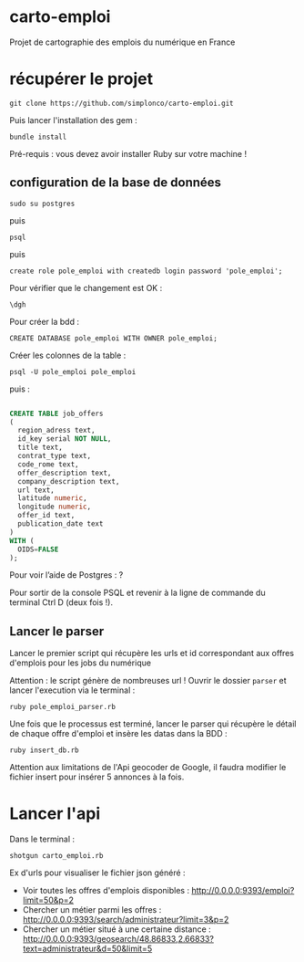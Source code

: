 # carto-emploi
Projet de cartographie des emplois du numérique en France


# récupérer le projet

`git clone https://github.com/simplonco/carto-emploi.git`

Puis lancer l'installation des gem :

`bundle install`

Pré-requis : vous devez avoir installer Ruby sur votre machine !



## configuration de la base de données

`sudo su postgres`

puis

`psql`

puis

`create role pole_emploi with createdb login password 'pole_emploi';`

Pour vérifier que le changement est OK :

`\dgh`

Pour créer la bdd :

`CREATE DATABASE pole_emploi WITH OWNER pole_emploi;`

Créer les colonnes de la table :

`psql -U pole_emploi pole_emploi`

puis :

```sql

CREATE TABLE job_offers
(
  region_adress text,
  id_key serial NOT NULL,
  title text,
  contrat_type text,
  code_rome text,
  offer_description text,
  company_description text,
  url text,
  latitude numeric,
  longitude numeric,
  offer_id text,
  publication_date text
)
WITH (
  OIDS=FALSE
);

```

Pour voir l’aide de Postgres : \?

Pour sortir de la console PSQL et revenir à la ligne de commande du terminal Ctrl D (deux fois !).

## Lancer le parser

Lancer le premier script qui récupère les urls et id correspondant aux offres d'emplois pour les jobs du numérique

Attention : le script génère de nombreuses url !
Ouvrir le dossier `parser` et lancer l'execution via le terminal :

`ruby pole_emploi_parser.rb`

Une fois que le processus est terminé, lancer le parser qui récupère le détail de chaque offre d'emploi et insère les datas dans la BDD :

`ruby insert_db.rb`

Attention aux limitations de l'Api geocoder de Google, il faudra modifier le fichier insert pour insérer 5 annonces à la fois.

# Lancer l'api

Dans le terminal :

`shotgun carto_emploi.rb`


Ex d'urls pour visualiser le fichier json généré :

- Voir toutes les offres d'emplois disponibles : http://0.0.0.0:9393/emploi?limit=50&p=2
- Chercher un métier parmi les offres : http://0.0.0.0:9393/search/administrateur?limit=3&p=2
- Chercher un métier situé à une certaine distance : http://0.0.0.0:9393/geosearch/48.86833,2.66833?text=administrateur&d=50&limit=5
